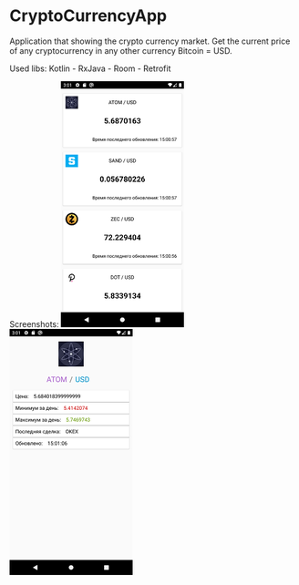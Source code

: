 # CryptoCurrencyApp

Application that showing the crypto currency market.
Get the current price of any cryptocurrency in any other currency Bitcoin = USD.

Used libs:
Kotlin - RxJava - Room - Retrofit

Screenshots:
![Image alt](https://github.com/ZaberZiv/CryptoCurrencyApp/blob/master/Screenshots/Screenshot_1606143662.png)
![Image alt](https://github.com/ZaberZiv/CryptoCurrencyApp/blob/master/Screenshots/Screenshot_1606143670.png)
